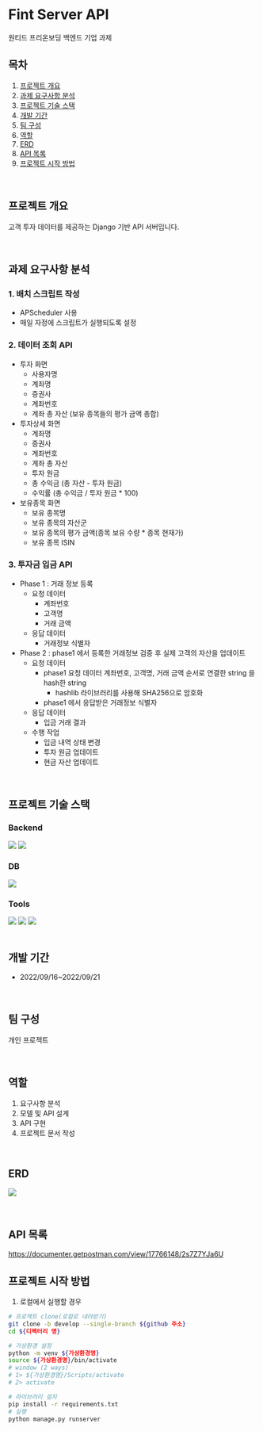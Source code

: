 # Fint Server API

원티드 프리온보딩 백엔드 기업 과제

## 목차

1. [프로젝트 개요](#프로젝트-개요)
2. [과제 요구사항 분석](#과제-요구사항-분석)
3. [프로젝트 기술 스택](#프로젝트-기술-스택)
4. [개발 기간](#개발-기간)
5. [팀 구성](#팀-구성)
6. [역할](#역할)
7. [ERD](#ERD)
8. [API 목록](#API-목록)
9. [프로젝트 시작 방법](#프로젝트-시작-방법)

<br>

## 프로젝트 개요

고객 투자 데이터를 제공하는 Django 기반 API 서버입니다.

<br>

## 과제 요구사항 분석

### 1. 배치 스크립트 작성

- APScheduler 사용
- 매일 자정에 스크립트가 실행되도록 설정

### 2. 데이터 조회 API

- 투자 화면
    - 사용자명
    - 계좌명
    - 증권사
    - 계좌번호
    - 계좌 총 자산 (보유 종목들의 평가 금액 총합)
- 투자상세 화면
    - 계좌명
    - 증권사
    - 계좌번호
    - 계좌 총 자산
    - 투자 원금
    - 총 수익금 (총 자산 - 투자 원금)
    - 수익률 (총 수익금 / 투자 원금 * 100)
- 보유종목 화면
    - 보유 종목명
    - 보유 종목의 자산군
    - 보유 종목의 평가 금액(종목 보유 수량 * 종목 현재가)
    - 보유 종목 ISIN

### 3. 투자금 입금 API

- Phase 1 : 거래 정보 등록
    - 요청 데이터
        - 계좌번호
        - 고객명
        - 거래 금액
    - 응답 데이터
        - 거래정보 식별자
- Phase 2 : phase1 에서 등록한 거래정보 검증 후 실제 고객의 자산을 업데이트
    - 요청 데이터
        - phase1 요청 데이터 계좌번호, 고객명, 거래 금액 순서로 연결한 string 을 hash한 string
            - hashlib 라이브러리를 사용해 SHA256으로 암호화
        - phase1 에서 응답받은 거래정보 식별자
    - 응답 데이터
        - 입금 거래 결과
    - 수행 작업
        - 입금 내역 상태 변경
        - 투자 원금 업데이트
        - 현금 자산 업데이트

<br>

## 프로젝트 기술 스택

### Backend

<section>
<img src="https://img.shields.io/badge/Django-092E20?logo=Django&logoColor=white"/>
<img src="https://img.shields.io/badge/Django%20REST%20Framework-092E20?logo=Django&logoColor=white"/>
</section>

### DB

<section>
<img src="https://img.shields.io/badge/MySQL-4479A1?logo=MySQL&logoColor=white"/>
</section>

### Tools

<section>
<img src="https://img.shields.io/badge/GitHub-181717?logo=GitHub&logoColor=white"/>
<img src="https://img.shields.io/badge/Discord-5865F2?logo=Discord&logoColor=white">
<img src="https://img.shields.io/badge/Postman-FF6C37?logo=Postman&logoColor=white">
</section>

<br>

## 개발 기간

- 2022/09/16~2022/09/21

<br>

## 팀 구성

개인 프로젝트

<br>

## 역할

1. 요구사항 분석
2. 모델 및 API 설계
3. API 구현
4. 프로젝트 문서 작성

<br>

## ERD

![](https://i.imgur.com/CADbmHg.png)

<br>

## API 목록

https://documenter.getpostman.com/view/17766148/2s7Z7YJa6U

## 프로젝트 시작 방법

1. 로컬에서 실행할 경우

```bash
# 프로젝트 clone(로컬로 내려받기)
git clone -b develop --single-branch ${github 주소}
cd ${디렉터리 명}

# 가상환경 설정
python -m venv ${가상환경명}
source ${가상환경명}/bin/activate
# window (2 ways) 
# 1> ${가상환경명}/Scripts/activate
# 2> activate

# 라이브러리 설치
pip install -r requirements.txt
# 실행
python manage.py runserver
```

<br>
